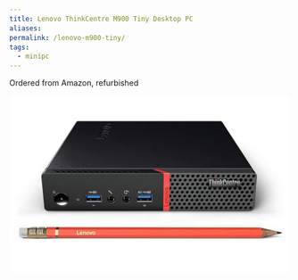 ```yaml
---
title: Lenovo ThinkCentre M900 Tiny Desktop PC
aliases: 
permalink: /lenovo-m900-tiny/
tags:
  - minipc
---
```

Ordered from Amazon, refurbished 

 ![M900 Tiny with a pencil in front of it](/assets/IMG_4541.jpeg)